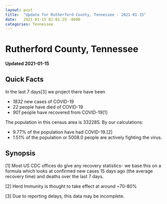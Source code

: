 ```yaml
---
layout: post
title:  "Update for Rutherford County, Tennessee - 2021-01-15"
date:   2021-01-15 01:01:29 -0600
categories: Tennessee
---
```


# Rutherford County, Tennessee
#### Updated 2021-01-15

## Quick Facts

In the last 7 days[3] we project there have been
- *1832* new cases of COVID-19
- *22* people have died of COVID-19
- *901* people have recovered from COVID-19[1]

The population in this census area is 332285. By our calculations:
- 9.77% of the population have had COVID-19.[2]
- 1.51% of the population or 5008.0 people are actively fighting the virus.

## Synopsis




[1] Most US CDC offices do give any recovery statistics- we base this on a formula which looks at confirmed new cases
15 days ago (the average recovery time) and deaths over the last 7 days.

[2] Herd Immunity is thought to take effect at around ~70-80%

[3] Due to reporting delays, this data may be incomplete.
 
    